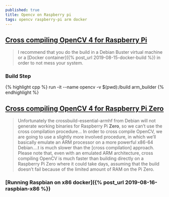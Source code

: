 ```yaml
---
published: true
title: Opencv on Raspberry pi
tags: opencv raspberry-pi arm docker
---
```

## [Cross compiling OpenCV 4 for Raspberry Pi](https://solarianprogrammer.com/2018/12/18/cross-compile-opencv-raspberry-pi-raspbian/)

> I recommend that you do the build in a Debian Buster virtual machine or a [Docker container]({% post_url 2019-08-15-docker-build %}) in order to not mess your system.

### Build Step

{% highlight cpp %}
run -it --name opencv  -v $(pwd):/build arm_builder
{% endhighlight %}

## [Cross compiling OpenCV 4 for Raspberry Pi Zero](https://solarianprogrammer.com/2019/08/07/cross-compile-opencv-raspberry-pi-zero-raspbian/)

> Unfortunately the crossbuild-essential-armhf from Debian will not generate working binaries for Raspberry Pi **Zero**, so we can’t use the cross compilation procedure... In order to cross compile OpenCV, we are going to use a slightly more involved procedure, in which we’ll basically emulate an ARM processor on a more powerful x86-64 Debian....t is much slower than the [cross compilation] approach. Please note that, even with an emulated ARM architecture, cross compiling OpenCV is much faster than building directly on a Raspberry Pi Zero where it could take days, assuming that the build doesn’t fail because of the limited amount of RAM on the Pi Zero. 

### [Running Raspbian on x86 docker]({% post_url 2019-08-16-raspbian-x86 %})
